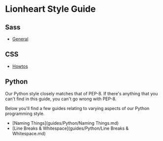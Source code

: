 Lionheart Style Guide
=====================

## Sass

* [General](guides/sass/General.md)

## CSS

* [Howtos](guides/CSS/Howtos.md)

## Python

Our Python style closely matches that of PEP-8. If there's anything that you can't find in this guide, you can't go wrong with PEP-8.

Below you'll find a few guides relating to varying aspects of our Python programming style.

* [Naming Things](guides/Python/Naming Things.md)
* [Line Breaks & Whitespace](guides/Python/Line Breaks & Whitespace.md)
